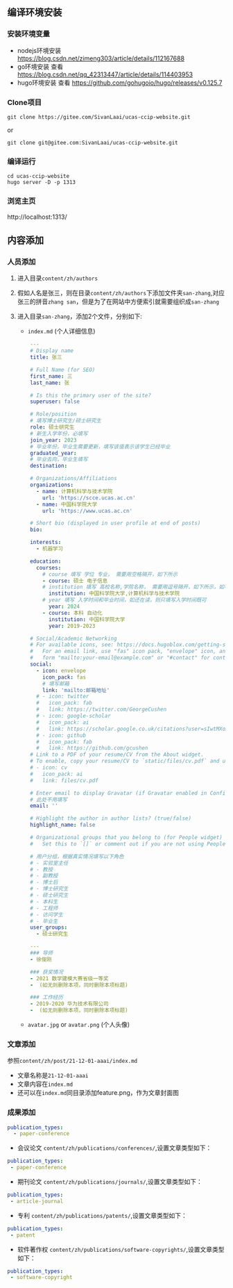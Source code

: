 ## 编译环境安装
### 安装环境变量
- nodejs环境安装
https://blog.csdn.net/zimeng303/article/details/112167688
- go环境安装
查看 https://blog.csdn.net/qq_42313447/article/details/114403953
- hugo环境安装
查看 https://github.com/gohugoio/hugo/releases/v0.125.7

### Clone项目
```
git clone https://gitee.com/SivanLaai/ucas-ccip-website.git
```
or
```
git clone git@gitee.com:SivanLaai/ucas-ccip-website.git
```

### 编译运行
```
cd ucas-ccip-website
hugo server -D -p 1313
```

### 浏览主页

http://localhost:1313/

## 内容添加
### 人员添加

1. 进入目录```content/zh/authors```
2. 假如人名是张三，则在目录```content/zh/authors```下添加文件夹```san-zhang```,对应张三的拼音```zhang san```，但是为了在网站中方便索引就需要组织成```san-zhang```
3. 进入目录```san-zhang```，添加2个文件，分别如下:
    - ```index.md``` (个人详细信息)
    
    ``` yaml
        ---
        # Display name
        title: 张三

        # Full Name (for SEO)
        first_name: 三
        last_name: 张

        # Is this the primary user of the site?
        superuser: false

        # Role/position
        # 填写博士研究生/硕士研究生
        role: 硕士研究生
        # 新生入学年份，必填写
        join_year: 2023
        # 毕业年份，毕业生需要更新，填写该值表示该学生已经毕业
        graduated_year: 
        # 毕业去向，毕业生填写
        destination:  

        # Organizations/Affiliations
        organizations:
          - name: 计算机科学与技术学院
            url: 'https://scce.ucas.ac.cn'  
          - name: 中国科学院大学
            url: 'https://www.ucas.ac.cn'

        # Short bio (displayed in user profile at end of posts)
        bio: 

        interests:
          - 机器学习

        education:
          courses:
            # course 填写 学位 专业， 需要用空格隔开，如下所示
            - course: 硕士 电子信息
            # institution 填写 高校名称,学院名称， 需要用逗号隔开，如下所示，如不知学院，则只添加高校名称，并去掉逗号
              institution: 中国科学院大学,计算机科学与技术学院
            # year 填写 入学时间和毕业时间，如还在读，则只填写入学时间既可 
              year: 2024
            - course: 本科 自动化
              institution: 中国科学院大学  
              year: 2019-2023

        # Social/Academic Networking
        # For available icons, see: https://docs.hugoblox.com/getting-started/page-builder/#icons
        #   For an email link, use "fas" icon pack, "envelope" icon, and a link in the
        #   form "mailto:your-email@example.com" or "#contact" for contact widget.
        social:
          - icon: envelope
            icon_pack: fas
            # 填写邮箱
            link: 'mailto:邮箱地址'
          # - icon: twitter
          #   icon_pack: fab
          #   link: https://twitter.com/GeorgeCushen
          # - icon: google-scholar
          #   icon_pack: ai
          #   link: https://scholar.google.co.uk/citations?user=sIwtMXoAAAAJ
          # - icon: github
          #   icon_pack: fab
          #   link: https://github.com/gcushen
        # Link to a PDF of your resume/CV from the About widget.
        # To enable, copy your resume/CV to `static/files/cv.pdf` and uncomment the lines below.
        # - icon: cv
        #   icon_pack: ai
        #   link: files/cv.pdf

        # Enter email to display Gravatar (if Gravatar enabled in Config)
        # 此处不用填写
        email: ''

        # Highlight the author in author lists? (true/false)
        highlight_name: false

        # Organizational groups that you belong to (for People widget)
        #   Set this to `[]` or comment out if you are not using People widget.

        # 用户分组，根据真实情况填写以下角色
        # - 实验室主任
        # - 教授
        # - 副教授
        # - 博士后
        # - 博士研究生
        # - 硕士研究生
        # - 本科生
        # - 工程师
        # - 访问学生
        # - 毕业生
        user_groups:
          - 硕士研究生

        ---
        ### 导师
        - 徐俊刚

        ### 获奖情况
        - 2021 数学建模大赛省级一等奖 
        -  (如无则删除本项，同时删除本项标题)

        ### 工作经历
        - 2019-2020 华为技术有限公司
        -  (如无则删除本项，同时删除本项标题)
    ```
    - ```avatar.jpg``` or ```avatar.png``` (个人头像)
### 文章添加

 参照```content/zh/post/21-12-01-aaai/index.md```

- 文章名称是```21-12-01-aaai```
- 文章内容在```index.md```
- 还可以在```index.md```同目录添加feature.png，作为文章封面图

### 成果添加
```yaml
publication_types:
  - paper-conference
```
- 会议论文 ```content/zh/publications/conferences/```,设置文章类型如下：
```yaml
publication_types: 
 - paper-conference
```
- 期刊论文 ```content/zh/publications/journals/```,设置文章类型如下：
```yaml
publication_types: 
 - article-journal
```
- 专利 ```content/zh/publications/patents/```,设置文章类型如下：
```yaml
publication_types: 
 - patent
```
- 软件著作权 ```content/zh/publications/software-copyrights/```,设置文章类型如下：
```yaml
publication_types: 
 - software-copyright
```
